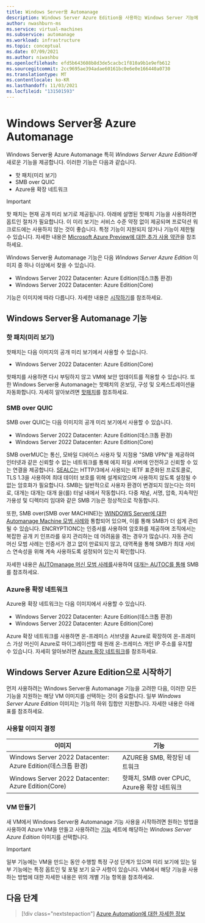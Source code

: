 ```yaml
---
title: Windows Server용 Automanage
description: Windows Server Azure Edition을 사용하는 Windows Server 기능에 대한 Azure Automanage 개요
author: nwashburn-ms
ms.service: virtual-machines
ms.subservice: automanage
ms.workload: infrastructure
ms.topic: conceptual
ms.date: 07/09/2021
ms.author: niwashbu
ms.openlocfilehash: efd5b643608b8d3de5cacbc1f810a9b1e9efb612
ms.sourcegitcommit: 2cc9695ae394adae60161bc0e6e0e166440a0730
ms.translationtype: MT
ms.contentlocale: ko-KR
ms.lasthandoff: 11/03/2021
ms.locfileid: "131501593"
---
```

# <a name="azure-automanage-for-windows-server"></a>Windows Server용 Azure Automanage

Windows Server용 Azure Automanage 특히 _Windows Server Azure Edition에_ 새로운 기능을 제공합니다.  이러한 기능은 다음과 같습니다.
- 핫 패치(미리 보기)
- SMB over QUIC
- Azure용 확장 네트워크

> [!IMPORTANT]
> 핫 패치는 현재 공개 미리 보기로 제공됩니다. 아래에 설명된 핫패치 기능을 사용하려면 옵트인 절차가 필요합니다.
> 이 미리 보기는 서비스 수준 약정 없이 제공되며 프로덕션 워크로드에는 사용하지 않는 것이 좋습니다. 특정 기능이 지원되지 않거나 기능이 제한될 수 있습니다.
> 자세한 내용은 [Microsoft Azure Preview에 대한 추가 사용 약관](https://azure.microsoft.com/support/legal/preview-supplemental-terms/)을 참조하세요.

Windows Server용 Automanage 기능은 다음 _Windows Server Azure Edition_ 이미지 중 하나 이상에서 찾을 수 있습니다. 

- Windows Server 2022 Datacenter: Azure Edition(데스크톱 환경)
- Windows Server 2022 Datacenter: Azure Edition(Core)

기능은 이미지에 따라 다릅니다. 자세한 내용은 [시작하기](#getting-started-with-windows-server-azure-edition)를 참조하세요.

## <a name="automanage-for-windows-server-capabilities"></a>Windows Server용 Automanage 기능

### <a name="hotpatch-preview"></a>핫 패치(미리 보기)

핫패치는 다음 이미지의 공개 미리 보기에서 사용할 수 있습니다.

- Windows Server 2022 Datacenter: Azure Edition(Core)

핫패치를 사용하면 다시 부팅하지 않고 VM에 보안 업데이트를 적용할 수 있습니다.  또한 Windows Server용 Automanage는 핫패치의 온보딩, 구성 및 오케스트레이션을 자동화합니다.  자세히 알아보려면 [핫패치](automanage-hotpatch.md)를 참조하세요.  

### <a name="smb-over-quic"></a>SMB over QUIC

SMB over QUIC는 다음 이미지의 공개 미리 보기에서 사용할 수 있습니다.

- Windows Server 2022 Datacenter: Azure Edition(데스크톱 환경)
- Windows Server 2022 Datacenter: Azure Edition(Core)

SMB overMUC는 통신, 모바일 디바이스 사용자 및 지점용 "SMB VPN"을 제공하여 인터넷과 같은 신뢰할 수 없는 네트워크를 통해 에지 파일 서버에 안전하고 신뢰할 수 있는 연결을 제공합니다. [SEALC는](https://datatracker.ietf.org/doc/rfc9000/) HTTP/3에서 사용되는 IETF 표준화된 프로토콜로, TLS 1.3을 사용하여 최대 데이터 보호를 위해 설계되었으며 사용하지 않도록 설정될 수 없는 암호화가 필요합니다. SMB는 일반적으로 사용자 환경이 변경되지 않는다는 의미로, 대개는 대개는 대개 을(를) 터널 내에서 작동합니다. 다중 채널, 서명, 압축, 지속적인 가용성 및 디렉터리 임대와 같은 SMB 기능은 정상적으로 작동합니다. 

또한, SMB over(SMB over MACHINE)는 [WINDOWS Server에 대한 Automanage Machine 모범 사례와](automanage-windows-server.md) 통합되어 있으며, 이를 통해 SMB가 더 쉽게 관리될 수 있습니다. ENCRYPTIONC는 인증서를 사용하여 암호화를 제공하며 조직에서는 복잡한 공개 키 인프라를 유지 관리하는 데 어려움을 겪는 경우가 많습니다. 자동 관리 머신 모범 사례는 인증서가 경고 없이 만료되지 않고, 대역폭을 통해 SMB가 최대 서비스 연속성을 위해 계속 사용하도록 설정되어 있는지 확인합니다.

자세한 내용은 [AUTOmanage 머신 모범 사례를](automanage-smb-over-quic.md)사용하여 [대개는 AUTOC를 통해](https://aka.ms/smboverquic) SMB를 참조하세요.
 

### <a name="extended-network-for-azure"></a>Azure용 확장 네트워크

Azure용 확장 네트워크는 다음 이미지에서 사용할 수 있습니다.

- Windows Server 2022 Datacenter: Azure Edition(데스크톱 환경)
- Windows Server 2022 Datacenter: Azure Edition(Core)

Azure 확장 네트워크를 사용하면 온-프레미스 서브넷을 Azure로 확장하여 온-프레미스 가상 머신이 Azure로 마이그레이션할 때 원래 온-프레미스 개인 IP 주소를 유지할 수 있습니다. 자세히 알아보려면 [Azure 확장 네트워크](/windows-server/manage/windows-admin-center/azure/azure-extended-network)를 참조하세요.  


## <a name="getting-started-with-windows-server-azure-edition"></a>Windows Server Azure Edition으로 시작하기

먼저 사용하려는 Windows Server용 Automanage 기능을 고려한 다음, 이러한 모든 기능을 지원하는 해당 VM 이미지를 선택하는 것이 중요합니다.  일부 _Windows Server Azure Edition_ 이미지는 기능의 하위 집합만 지원합니다. 자세한 내용은 아래 표를 참조하세요.

### <a name="deciding-which-image-to-use"></a>사용할 이미지 결정 

|이미지|기능|
|--|--|
|Windows Server 2022 Datacenter: Azure Edition(데스크톱 환경) | AZURE용 SMB, 확장된 네트워크 | 
| Windows Server 2022 Datacenter: Azure Edition(Core) | 핫패치, SMB over CPUC, Azure용 확장 네트워크 | 

### <a name="creating-a-vm"></a>VM 만들기

새 VM에서 Windows Server용 Automanage 기능 사용을 시작하려면 원하는 방법을 사용하여 Azure VM을 만들고 사용하려는 [기능](#getting-started-with-windows-server-azure-edition) 세트에 해당하는 _Windows Server Azure Edition_ 이미지를 선택합니다.  

> [!IMPORTANT]
> 일부 기능에는 VM을 만드는 동안 수행할 특정 구성 단계가 있으며 미리 보기에 있는 일부 기능에는 특정 옵트인 및 포털 보기 요구 사항이 있습니다.  VM에서 해당 기능을 사용하는 방법에 대한 자세한 내용은 위의 개별 기능 항목을 참조하세요.

## <a name="next-steps"></a>다음 단계

> [!div class="nextstepaction"]
> [Azure Automation에 대한 자세한 정보](automanage-virtual-machines.md)